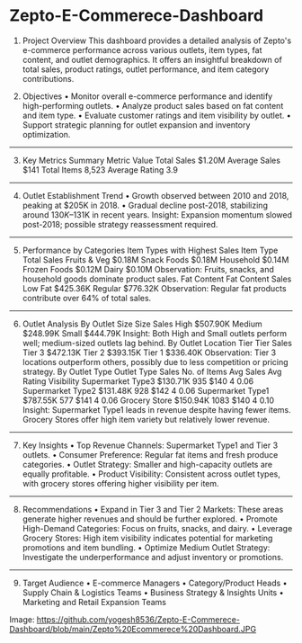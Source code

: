 # Zepto-E-Commerece-Dashboard

1. Project Overview
   This dashboard provides a detailed analysis of Zepto's e-commerce performance across various outlets, item types, fat content, and outlet demographics. It offers an insightful breakdown of total sales, product ratings, outlet performance, and item category contributions. 

2. Objectives
•	Monitor overall e-commerce performance and identify high-performing outlets.
•	Analyze product sales based on fat content and item type.
•	Evaluate customer ratings and item visibility by outlet.
•	Support strategic planning for outlet expansion and inventory optimization.
________________________________________
3. Key Metrics Summary
Metric	Value
Total Sales	$1.20M
Average Sales	$141
Total Items	8,523
Average Rating	3.9
________________________________________
4. Outlet Establishment Trend
•	Growth observed between 2010 and 2018, peaking at $205K in 2018.
•	Gradual decline post-2018, stabilizing around $130K–$131K in recent years.
Insight: Expansion momentum slowed post-2018; possible strategy reassessment required.
________________________________________
5. Performance by Categories
Item Types with Highest Sales
Item Type	Total Sales
Fruits & Veg	$0.18M
Snack Foods	$0.18M
Household	$0.14M
Frozen Foods	$0.12M
Dairy	$0.10M
Observation: Fruits, snacks, and household goods dominate product sales.
Fat Content
Fat Content	Sales
Low Fat	$425.36K
Regular	$776.32K
Observation: Regular fat products contribute over 64% of total sales.
________________________________________
6. Outlet Analysis
By Outlet Size
Size	Sales
High	$507.90K
Medium	$248.99K
Small	$444.79K
Insight: Both High and Small outlets perform well; medium-sized outlets lag behind.
By Outlet Location Tier
Tier	Sales
Tier 3	$472.13K
Tier 2	$393.15K
Tier 1	$336.40K
Observation: Tier 3 locations outperform others, possibly due to less competition or pricing strategy.
By Outlet Type
Outlet Type	Sales	No. of Items	Avg Sales	Avg Rating	Visibility
Supermarket Type3	$130.71K	935	$140	4	0.06
Supermarket Type2	$131.48K	928	$142	4	0.06
Supermarket Type1	$787.55K	577	$141	4	0.06
Grocery Store	$150.94K	1083	$140	4	0.10
Insight: Supermarket Type1 leads in revenue despite having fewer items. Grocery Stores offer high item variety but relatively lower revenue.
________________________________________
7. Key Insights
•	Top Revenue Channels: Supermarket Type1 and Tier 3 outlets.
•	Consumer Preference: Regular fat items and fresh produce categories.
•	Outlet Strategy: Smaller and high-capacity outlets are equally profitable.
•	Product Visibility: Consistent across outlet types, with grocery stores offering higher visibility per item.
________________________________________
8. Recommendations
•	Expand in Tier 3 and Tier 2 Markets: These areas generate higher revenues and should be further explored.
•	Promote High-Demand Categories: Focus on fruits, snacks, and dairy.
•	Leverage Grocery Stores: High item visibility indicates potential for marketing promotions and item bundling.
•	Optimize Medium Outlet Strategy: Investigate the underperformance and adjust inventory or promotions.
________________________________________
9. Target Audience
•	E-commerce Managers
•	Category/Product Heads
•	Supply Chain & Logistics Teams
•	Business Strategy & Insights Units
•	Marketing and Retail Expansion Teams

Image: https://github.com/yogesh8536/Zepto-E-Commerece-Dashboard/blob/main/Zepto%20Ecommerece%20Dashboard.JPG
